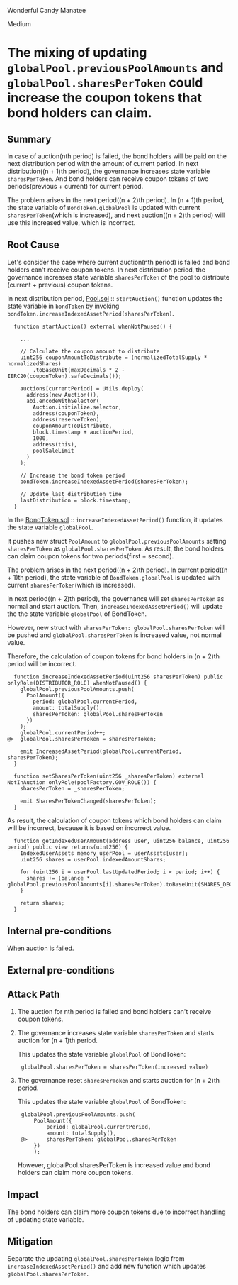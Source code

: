 Wonderful Candy Manatee

Medium

# The mixing of updating `globalPool.previousPoolAmounts` and `globalPool.sharesPerToken` could increase the coupon tokens that bond holders can claim.

## Summary

In case of auction(nth period) is failed, the bond holders will be paid on the next distribution period with the amount of current period. In next distribution((n + 1)th period), the governance increases state variable `sharesPerToken`. And bond holders can receive coupon tokens of two periods(previous + current) for current period.

The problem arises in the next period((n + 2)th period). In (n + 1)th period, the state variable of `BondToken.globalPool` is updated with current `sharesPerToken`(which is increased), and next auction((n + 2)th period) will use this increased value, which is incorrect.

## Root Cause

Let's consider the case where current auction(nth period) is failed and bond holders can't receive coupon tokens. In next distribution period, the governance increases state variable `sharesPerToken` of the pool to distribute (current + previous) coupon tokens.

In next distribution period, [Pool.sol](https://github.com/sherlock-audit/2024-12-plaza-finance/blob/14a962c52a8f4731bbe4655a2f6d0d85e144c7c2/plaza-evm/src/Pool.sol#L530-L571) :: `startAuction()` function updates the state variable in `bondToken` by invoking `bondToken.increaseIndexedAssetPeriod(sharesPerToken)`.

```solidity
  function startAuction() external whenNotPaused() {

    ...

    // Calculate the coupon amount to distribute
    uint256 couponAmountToDistribute = (normalizedTotalSupply * normalizedShares)
        .toBaseUnit(maxDecimals * 2 - IERC20(couponToken).safeDecimals());

    auctions[currentPeriod] = Utils.deploy(
      address(new Auction()),
      abi.encodeWithSelector(
        Auction.initialize.selector,
        address(couponToken),
        address(reserveToken),
        couponAmountToDistribute,
        block.timestamp + auctionPeriod,
        1000,
        address(this),
        poolSaleLimit
      )
    );

    // Increase the bond token period
    bondToken.increaseIndexedAssetPeriod(sharesPerToken);

    // Update last distribution time
    lastDistribution = block.timestamp;
  }
```
In the [BondToken.sol](https://github.com/sherlock-audit/2024-12-plaza-finance/blob/14a962c52a8f4731bbe4655a2f6d0d85e144c7c2/plaza-evm/src/BondToken.sol#L217-L229) :: `increaseIndexedAssetPeriod()` function, it updates the state variable `globalPool`.

It pushes new struct `PoolAmount` to `globalPool.previousPoolAmounts` setting  `sharesPerToken` as `globalPool.sharesPerToken`. As result, the bond holders can claim coupon tokens for two periods(first + second).

The problem arises in the next period((n + 2)th period). In current period((n + 1)th period), the state variable of `BondToken.globalPool` is updated with current `sharesPerToken`(which is increased).

In next period((n + 2)th period), the governance will set `sharesPerToken` as normal and start auction. Then, `increaseIndexedAssetPeriod()` will update the the state variable `globalPool` of BondToken. 

However, new struct with `sharesPerToken: globalPool.sharesPerToken` will be pushed and `globalPool.sharesPerToken` is increased value, not normal value.

Therefore, the calculation of coupon tokens for bond holders in (n + 2)th period will be incorrect.

```solidity
  function increaseIndexedAssetPeriod(uint256 sharesPerToken) public onlyRole(DISTRIBUTOR_ROLE) whenNotPaused() {
    globalPool.previousPoolAmounts.push(
      PoolAmount({
        period: globalPool.currentPeriod,
        amount: totalSupply(),
        sharesPerToken: globalPool.sharesPerToken
      })
    );
    globalPool.currentPeriod++;
@>  globalPool.sharesPerToken = sharesPerToken;

    emit IncreasedAssetPeriod(globalPool.currentPeriod, sharesPerToken);
  }
```

```solidity
  function setSharesPerToken(uint256 _sharesPerToken) external NotInAuction onlyRole(poolFactory.GOV_ROLE()) {
    sharesPerToken = _sharesPerToken;

    emit SharesPerTokenChanged(sharesPerToken);
  }
```

As result, the calculation of coupon tokens which bond holders can claim will be incorrect, because it is based on incorrect value.

```solidity
  function getIndexedUserAmount(address user, uint256 balance, uint256 period) public view returns(uint256) {
    IndexedUserAssets memory userPool = userAssets[user];
    uint256 shares = userPool.indexedAmountShares;

    for (uint256 i = userPool.lastUpdatedPeriod; i < period; i++) {
      shares += (balance * globalPool.previousPoolAmounts[i].sharesPerToken).toBaseUnit(SHARES_DECIMALS);
    }

    return shares;
  }
```


## Internal pre-conditions

When auction is failed.

## External pre-conditions


## Attack Path

1. The auction for nth period is failed and bond holders can't receive coupon tokens.
2. The governance increases state variable `sharesPerToken` and starts auction for (n + 1)th period.

    This updates the state variable `globalPool` of BondToken:

        globalPool.sharesPerToken = sharesPerToken(increased value)
3. The governance reset `sharesPerToken` and starts auction for (n + 2)th period.

    This updates the state variable `globalPool` of BondToken:

        globalPool.previousPoolAmounts.push(
            PoolAmount({
                period: globalPool.currentPeriod,
                amount: totalSupply(),
        @>      sharesPerToken: globalPool.sharesPerToken
            })
            );
    However, globalPool.sharesPerToken is increased value and bond holders can claim more coupon tokens.


## Impact

The bond holders can claim more coupon tokens due to incorrect handling of updating state variable.

## Mitigation

Separate the updating `globalPool.sharesPerToken` logic from `increaseIndexedAssetPeriod()` and add new function which updates `globalPool.sharesPerToken`.